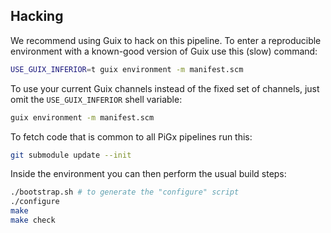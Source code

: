## Hacking

We recommend using Guix to hack on this pipeline.  To enter a
reproducible environment with a known-good version of Guix use this
(slow) command:

```sh
USE_GUIX_INFERIOR=t guix environment -m manifest.scm
```

To use your current Guix channels instead of the fixed set of
channels, just omit the `USE_GUIX_INFERIOR` shell variable:

```sh
guix environment -m manifest.scm
```

To fetch code that is common to all PiGx pipelines run this:

```sh
git submodule update --init
```

Inside the environment you can then perform the usual build steps:

```sh
./bootstrap.sh # to generate the "configure" script
./configure
make
make check
```
